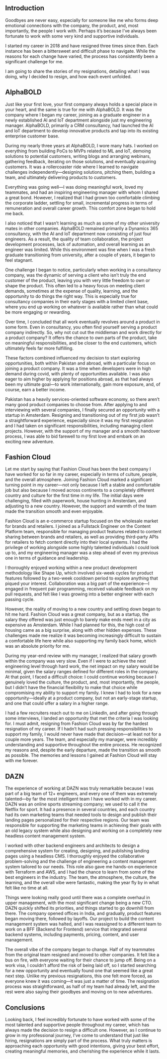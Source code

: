 ## Introduction
Goodbyes are never easy, especially for someone like me who forms deep emotional connections with the company, the product, and, most importantly, the people I work with. Perhaps it’s because I’ve always been fortunate to work with some very kind and supportive individuals.

I started my career in 2018 and have resigned three times since then. Each instance has been a bittersweet and difficult phase to navigate. While the reasons for each change have varied, the process has consistently been a significant challenge for me.

I am going to share the stories of my resignations, detailing what I was doing, why I decided to resign, and how each event unfolded.

## AlphaBOLD
Just like your first love, your first company always holds a special place in your heart, and the same is true for me with AlphaBOLD. It was the company where I began my career, joining as a graduate engineer in a newly established AI and IoT department alongside just my engineering manager. AlphaBOLD, primarily a CRM consultancy, had launched the AI and IoT department to develop innovative products and tap into its existing enterprise customer base.

During my nearly three years at AlphaBOLD, I wore many hats. I worked on everything from building PoCs to MVPs related to ML and IoT, demoing solutions to potential customers, writing blogs and arranging webinars, gathering feedback, iterating on those solutions, and eventually acquiring customers. It was a rollercoaster ride where I learned to navigate challenges independently—designing solutions, pitching them, building a team, and ultimately delivering products to customers.

Everything was going well—I was doing meaningful work, loved my teammates, and had an inspiring engineering manager with whom I shared a great bond. However, I realized that I had grown too comfortable climbing the corporate ladder, settling for small, incremental progress in terms of remuneration and overall career growth. This comfort zone began to hold me back.

I also noticed that I wasn’t learning as much as some of my other university mates in other companies. AlphaBOLD remained primarily a Dynamics 365 consultancy, with the AI and IoT department now consisting of just four engineers. As a result, the quality of team collaboration, the project development processes, lack of automation, and overall learning as an engineer was limited. While this environment was fine when I was a fresh graduate transitioning from university, after a couple of years, it began to feel stagnant.

One challenge I began to notice, particularly when working in a consultancy company, was the dynamic of serving a client who isn’t truly the end customer of the product, leaving you with very little freedom to own or shape the product. This often led to a heavy focus on meeting client demands, sometimes at the expense of quality, learning, and the opportunity to do things the right way. This is especially true for consultancy companies in their early stages with a limited client base, where you end up working on whatever is available rather than what could be more engaging or rewarding. 

Over time, I concluded that all work eventually revolves around a product in some form. Even in consultancy, you often find yourself serving a product company indirectly. So, why not cut out the middleman and work directly for a product company? It offers the chance to own parts of the product, take on meaningful responsibilities, and be closer to the end customers, which ultimately feels far more fulfilling.

These factors combined influenced my decision to start exploring opportunities, both within Pakistan and abroad, with a particular focus on joining a product company. It was a time when developers were in high demand during covid, with plenty of opportunities available. I was also eager to aim higher by applying for positions abroad, as that had always been my ultimate goal—to work internationally, gain more exposure, and, of course, earn a better income.

Pakistan has a heavily services-oriented software economy, so there aren’t many good product companies to choose from. After applying to and interviewing with several companies, I finally secured an opportunity with a startup in Amsterdam. Resigning and transitioning out of my first job wasn’t a straightforward experience, especially since it was my first resignation and I had taken on significant responsibilities, including managing client projects. However, with the support of my manager and a smooth handover process, I was able to bid farewell to my first love and embark on an exciting new adventure.

## Fashion Cloud
Let me start by saying that Fashion Cloud has been the best company I have worked for so far in my career, especially in terms of culture, people, and the overall atmosphere. Joining Fashion Cloud marked a significant turning point in my career—not only because I left a stable and comfortable job but also because I moved across continents to a completely different country and culture for the first time in my life. The initial days were challenging, filled with paperwork, house hunting in Amsterdam, and adjusting to a new country. However, the support and warmth of the team made the transition smooth and even enjoyable.

Fashion Cloud is an e-commerce startup focused on the wholesale market for brands and retailers. I joined as a Fullstack Engineer on the Content Platform team, responsible for managing product features related to content sharing between brands and retailers, as well as providing third-party APIs for retailers to fetch content directly into their local systems. I had the privilege of working alongside some highly talented individuals I could look up to, and my engineering manager was a step ahead of even my previous one in terms of guidance and leadership.

I thoroughly enjoyed working within a new product development methodology like Shape Up, which involved six-week cycles for product features followed by a two-week cooldown period to explore anything that piqued your interest. Collaboration was a big part of the experience—I engaged in frequent pair programming, received valuable feedback on my pull requests, and felt like I was growing into a better engineer with each passing cycle.

However, the reality of moving to a new country and settling down began to hit me hard. Fashion Cloud was a great company, but as a startup, the salary they offered was just enough to barely make ends meet in a city as expensive as Amsterdam. While I had planned for this, the high cost of housing came as a big surprise, along with other hidden expenses. These challenges made me realize it was becoming increasingly difficult to sustain a comfortable life here while also supporting my family back home, which was an absolute priority for me.

During my year-end review with my manager, I realized that salary growth within the company was very slow. Even if I were to achieve the next engineering level through hard work, the net impact on my salary would be minimal, given the salary ranges defined for different roles in the company. At that point, I faced a difficult choice: I could continue working because I genuinely loved the culture, the product, and, most importantly, the people, but I didn’t have the financial flexibility to make that choice while compromising my ability to support my family. I knew I had to look for a new opportunity—ideally at a product company, but not an early-stage startup, and one that could offer a salary in a higher range.

I had a few recruiters reach out to me on LinkedIn, and after going through some interviews, I landed an opportunity that met the criteria I was looking for. I must admit, resigning from Fashion Cloud was by far the hardest resignation of my career. If I hadn’t had such pressing responsibilities to support my family, I would never have made that decision—at least not for a couple more years. The team, and especially my manager, were incredibly understanding and supportive throughout the entire process. He recognized my reasons and, despite the early departure, made the transition as smooth as possible. The memories and lessons I gained at Fashion Cloud will stay with me forever.

## DAZN
The experience of working at DAZN was truly remarkable because I was part of a big team of 12+ engineers, and every one of them was extremely talented—by far the most intelligent team I have worked with in my career. DAZN was an online sports streaming company; we used to call it the Netflix for sport. It had a presence in several countries, and each country had its own marketing teams that needed tools to design and publish their landing pages personalized for their respective regions. Our team was responsible for supporting the marketing teams in achieving their goals with an old legacy system while also designing and working on a completely new headless content management system.

I worked with other backend engineers and architects to design a comprehensive system for creating, designing, and publishing landing pages using a headless CMS.  I thoroughly enjoyed the collaborative problem-solving and the challenge of engineering a content management system tailored to our needs. This role also gave me hands-on experience with Terraform and AWS, and I had the chance to learn from some of the best engineers in the industry. The team, the atmosphere, the culture, the learning, and the overall vibe were fantastic, making the year fly by in what felt like no time at all.

Things were looking really good until there was a complete overhaul in upper management, with the most significant change being a new CTO. DAZN quickly shifted its priorities, and things started to go downhill from there. The company opened offices in India, and gradually, product features began moving there, followed by layoffs. Our project to build the content management system was halted, and I was reassigned to a different team to work on a BFF (Backend for Frontend) service that integrated several backend systems, including payments, pricing, content, and user management.

The overall vibe of the company began to change. Half of my teammates from the original team resigned and moved to other companies. It felt like a bus on fire, with everyone waiting for their chance to jump off. Being on a work visa, I couldn’t afford the risk of being laid off, so I started searching for a new opportunity and eventually found one that seemed like a great next step. Unlike my previous resignations, this one felt more forced, as everyone knew it was coming—it was just a matter of time. The resignation process was straightforward, as half of my team had already left, and the rest were also saying their goodbyes and moving on to new adventures.

## Conclusions
Looking back, I feel incredibly fortunate to have worked with some of the most talented and supportive people throughout my career, which has always made the decision to resign a difficult one. However, as I continue to grow in my professional journey, I’ve come to understand that just like hiring, resignations are simply part of the process. What truly matters is approaching each opportunity with good intentions, giving your best effort, creating meaningful memories, and cherishing the experience while it lasts.
